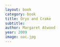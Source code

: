 ```yaml
---
layout: book
category: book
title: Oryx and Crake
subtitle: 
author: Margaret Atwood
year: 2009
image: oac.jpg
---
```


